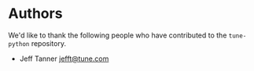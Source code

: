 # Authors

We'd like to thank the following people who have contributed to the
`tune-python` repository.

- Jeff Tanner <jefft@tune.com>
